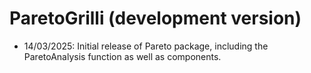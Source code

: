# ParetoGrilli (development version)

- 14/03/2025: Initial release of Pareto package, including the ParetoAnalysis function as well as components.
